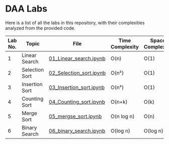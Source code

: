# DAA Labs

Here is a list of all the labs in this repository, with their complexities analyzed from the provided code.

| Lab No. | Topic | File | Time Complexity | Space Complexity |
|---|---|---|---|---|
| 1 | Linear Search | [01_Linear_search.ipynb](01_Linear_search.ipynb) | O(n) | O(1) |
| 2 | Selection Sort | [02_Selection_sort.ipynb](02_Selection_sort.ipynb) | O(n²) | O(1) |
| 3 | Insertion Sort | [03_Insertion_sort.ipynb](03_Insertion_sort.ipynb) | O(n²) | O(1) |
| 4 | Counting Sort | [04_Counting_sort.ipynb](04_Counting_sort.ipynb) | O(n+k) | O(k) |
| 5 | Merge Sort | [05_mergse_sort.ipynb](05_mergse_sort.ipynb) | O(n log n) | O(n) |
| 6 | Binary Search | [06_binary_search.ipynb](06_binary_search.ipynb) | O(log n) | O(log n) |
